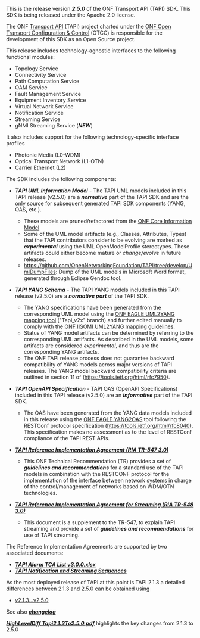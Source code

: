 This is the release version ***2.5.0*** of the ONF Transport API (TAPI) SDK. This SDK is being released under the Apache 2.0 license.

The ONF [Transport API](https://wiki.opennetworking.org/display/OTCC/TAPI) (TAPI) project charted under the [ONF Open Transport Configuration & Control](https://opennetworking.org/open-transport/) (OTCC) is responsible for the development of this SDK as an Open Source project. 

This release includes technology-agnostic interfaces to the following functional modules:

- Topology Service
- Connectivity Service
- Path Computation Service
- OAM Service
- Fault Management Service
- Equipment Inventory Service
- Virtual Network Service
- Notification Service
- Streaming Service
- gNMI Streaming Service (***NEW***)

It also includes support for the following technology-specific interface profiles

- Photonic Media (L0-WDM)
- Optical Transport Network (L1-OTN)
- Carrier Ethernet (L2) 

The SDK includes the following components:

- **_TAPI UML Information Model_** - The TAPI UML models included in this TAPI release (v2.5.0) are a ***normative*** part of the TAPI SDK and are the only source for subsequent generated TAPI SDK components (YANG, OAS, etc.).
  
  - These models are pruned/refactored from the [ONF Core Information Model](https://github.com/OpenNetworkingFoundation/CoreInfoModel)
  - Some of the UML model artifacts (e.g., Classes, Attributes, Types) that the TAPI contributors consider to be evolving are marked as ***experimental*** using the UML OpenModelProfile stereotypes. These artifacts could either become mature or *change/evolve* in future releases.
  - https://github.com/OpenNetworkingFoundation/TAPI/tree/develop/UmlDumpFiles: Dump of the UML models in Microsoft Word format, generated through Eclipse Gendoc tool.

- **_TAPI YANG Schema_** - The TAPI YANG models included in this TAPI release (v2.5.0) are a ***normative part*** of the TAPI SDK.
  
  - The YANG specifications have been generated from the corresponding UML model using the [ONF EAGLE UML2YANG mapping tool](https://github.com/OpenNetworkingFoundation/EagleUmlYang) ("Tapi_v2x" branch) and further edited manually to comply with the [ONF IISOMI UML2YANG mapping guidelines](https://wiki.opennetworking.org/display/OIMT/IISOMI+Deliverables).
  - Status of YANG model artifacts can be determined by referring to the corresponding UML artifacts. As described in the UML models, some artifacts are considered *experimental*, and thus are the corresponding YANG artifacts.
  - The ONF TAPI release process does not guarantee backward compatibility of YANG models across major versions of TAPI releases. The YANG model backward compatibility criteria are outlined in section 11 of (https://tools.ietf.org/html/rfc7950). 

- **_TAPI OpenAPI Specification_** - TAPI OAS (OpenAPI Specifications) included in this TAPI release (v2.5.0) are an ***informative*** part of the TAPI SDK.
  
  - The OAS have been generated from the YANG data models included in this release using the [ONF EAGLE YANG2OAS](https://github.com/OpenNetworkingFoundation/EagleYangOpenAPI) tool following the RESTConf protocol specification (https://tools.ietf.org/html/rfc8040). This specification makes no assessment as to the level of RESTConf compliance of the TAPI REST APIs.

- [**_TAPI Reference Implementation Agreement (RIA TR-547 3.0)_**](https://github.com/OpenNetworkingFoundation/TAPI/blob/v2.5.0/TR-547-TAPI%20Reference%20Implementation%20Agreement_v3.1.pdf)
  
  - This ONF Technical Recommendation (TR) provides a set of ***guidelines and recommendations*** for a standard use of the TAPI models in combination with the RESTCONF protocol for the implementation of the interface between network systems in charge of the control/management of networks based on WDM/OTN technologies.

- [**_TAPI Reference Implementation Agreement for Streaming (RIA TR-548 3.0)_**](https://github.com/OpenNetworkingFoundation/TAPI/blob/v2.5.0/TR-548-TAPI_ReferenceImplementationAgreement-Streaming_v3.1.pdf)
  
  - This document is a supplement to the TR-547, to explain TAPI streaming and provide a set of ***guidelines and recommendations*** for use of TAPI streaming.

The Reference Implementation Agreements are supported by two associated documents:

- [**_TAPI Alarm TCA List v3.0.0.xlsx_**](https://github.com/OpenNetworkingFoundation/TAPI/blob/v2.5.0/TAPI_Alarm_TCA_List_v3.0.0.pdf) 
- [**_TAPI Notification and Streaming Sequences_**](https://github.com/OpenNetworkingFoundation/TAPI/blob/v2.5.0/TAPI_Notification_and_Streaming_Sequences.pdf)

As the most deployed release of TAPI at this point is TAPI 2.1.3 a detailed differences between 2.1.3 and 2.5.0 can be obtained using

- [v2.1.3...v2.5.0](https://github.com/OpenNetworkingFoundation/TAPI/compare/v2.1.3...v2.5.0)

See also  [**_changelog_**](https://github.com/OpenNetworkingFoundation/TAPI/blob/v2.5.0/changelog.txt)

[**_HighLevelDiff Tapi2.1.3To2.5.0.pdf_**](https://github.com/OpenNetworkingFoundation//TAPI/blob/v2.5.0/HighLevelDiff_Tapi2.1.3To2.5.0.pdf)  highlights the key changes from 2.1.3 to 2.5.0
